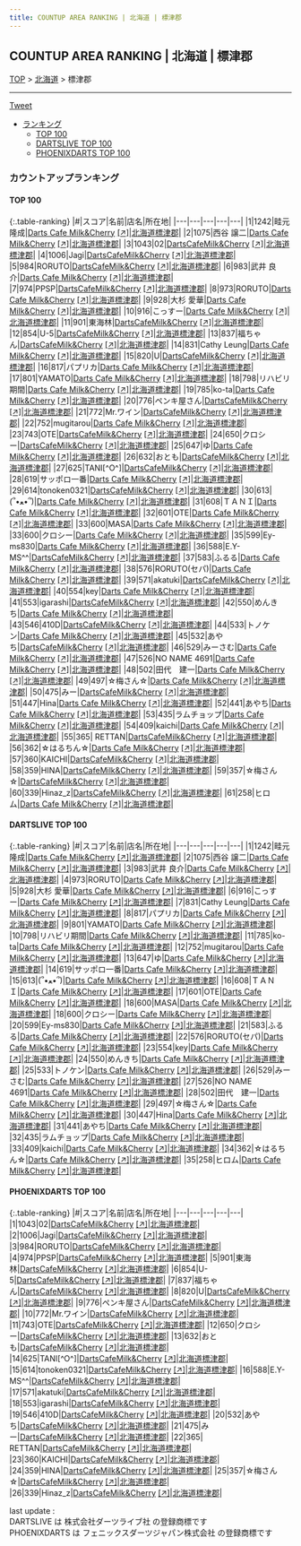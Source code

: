 ```yaml
---
title: COUNTUP AREA RANKING | 北海道 | 標津郡
---
```

## COUNTUP AREA RANKING | 北海道 | 標津郡

[TOP](/darts/rank/) > [北海道](/darts/rank/北海道/) > 標津郡

___

<a href="https://twitter.com/share?ref_src=twsrc%5Etfw" data-text="COUNTUP AREA RANKING | 北海道標津郡" class="twitter-share-button" data-hashtags="DARTSLIVE,PHOENIXDARTS,darts,ダーツ" data-show-count="false">Tweet</a>

* [ランキング](#カウントアップランキング)
    * [TOP 100](#top-100)
    * [DARTSLIVE TOP 100](#dartslive-top-100)
    * [PHOENIXDARTS TOP 100](#phoenixdarts-top-100)

### カウントアップランキング

#### TOP 100



{:.table-ranking}
|#|スコア|名前|店名|所在地|
|---|---|---|---|---|
|1|1242|<span class="rank-name-dl">畦元 隆成</span>|<a href="/darts/rank/shops/74f2def39f5bf727b21333aee1bd51e4.html">Darts Cafe Milk&Cherry</a> <a href="https://search.dartslive.com/jp/shop/74f2def39f5bf727b21333aee1bd51e4">[↗]</a>|<a href="/darts/rank/北海道/標津郡">北海道標津郡</a>|
|2|1075|<span class="rank-name-dl">西谷 譲二</span>|<a href="/darts/rank/shops/74f2def39f5bf727b21333aee1bd51e4.html">Darts Cafe Milk&Cherry</a> <a href="https://search.dartslive.com/jp/shop/74f2def39f5bf727b21333aee1bd51e4">[↗]</a>|<a href="/darts/rank/北海道/標津郡">北海道標津郡</a>|
|3|1043|<span class="rank-name-pd">02</span>|<a href="/darts/rank/shops/10620.html">DartsCafeMilk&Cherry</a> <a href="https://vs.phoenixdarts.com/jp/shop/shopDetailInfo/s_10620?s_seq=10620">[↗]</a>|<a href="/darts/rank/北海道/標津郡">北海道標津郡</a>|
|4|1006|<span class="rank-name-pd">Jagi</span>|<a href="/darts/rank/shops/10620.html">DartsCafeMilk&Cherry</a> <a href="https://vs.phoenixdarts.com/jp/shop/shopDetailInfo/s_10620?s_seq=10620">[↗]</a>|<a href="/darts/rank/北海道/標津郡">北海道標津郡</a>|
|5|984|<span class="rank-name-pd">RORUTO</span>|<a href="/darts/rank/shops/10620.html">DartsCafeMilk&Cherry</a> <a href="https://vs.phoenixdarts.com/jp/shop/shopDetailInfo/s_10620?s_seq=10620">[↗]</a>|<a href="/darts/rank/北海道/標津郡">北海道標津郡</a>|
|6|983|<span class="rank-name-dl">武井 良介</span>|<a href="/darts/rank/shops/74f2def39f5bf727b21333aee1bd51e4.html">Darts Cafe Milk&Cherry</a> <a href="https://search.dartslive.com/jp/shop/74f2def39f5bf727b21333aee1bd51e4">[↗]</a>|<a href="/darts/rank/北海道/標津郡">北海道標津郡</a>|
|7|974|<span class="rank-name-pd">PPSP</span>|<a href="/darts/rank/shops/10620.html">DartsCafeMilk&Cherry</a> <a href="https://vs.phoenixdarts.com/jp/shop/shopDetailInfo/s_10620?s_seq=10620">[↗]</a>|<a href="/darts/rank/北海道/標津郡">北海道標津郡</a>|
|8|973|<span class="rank-name-dl">RORUTO</span>|<a href="/darts/rank/shops/74f2def39f5bf727b21333aee1bd51e4.html">Darts Cafe Milk&Cherry</a> <a href="https://search.dartslive.com/jp/shop/74f2def39f5bf727b21333aee1bd51e4">[↗]</a>|<a href="/darts/rank/北海道/標津郡">北海道標津郡</a>|
|9|928|<span class="rank-name-dl">大杉 愛華</span>|<a href="/darts/rank/shops/74f2def39f5bf727b21333aee1bd51e4.html">Darts Cafe Milk&Cherry</a> <a href="https://search.dartslive.com/jp/shop/74f2def39f5bf727b21333aee1bd51e4">[↗]</a>|<a href="/darts/rank/北海道/標津郡">北海道標津郡</a>|
|10|916|<span class="rank-name-dl">こっすー</span>|<a href="/darts/rank/shops/74f2def39f5bf727b21333aee1bd51e4.html">Darts Cafe Milk&Cherry</a> <a href="https://search.dartslive.com/jp/shop/74f2def39f5bf727b21333aee1bd51e4">[↗]</a>|<a href="/darts/rank/北海道/標津郡">北海道標津郡</a>|
|11|901|<span class="rank-name-pd">東海林</span>|<a href="/darts/rank/shops/10620.html">DartsCafeMilk&Cherry</a> <a href="https://vs.phoenixdarts.com/jp/shop/shopDetailInfo/s_10620?s_seq=10620">[↗]</a>|<a href="/darts/rank/北海道/標津郡">北海道標津郡</a>|
|12|854|<span class="rank-name-pd">U-5</span>|<a href="/darts/rank/shops/10620.html">DartsCafeMilk&Cherry</a> <a href="https://vs.phoenixdarts.com/jp/shop/shopDetailInfo/s_10620?s_seq=10620">[↗]</a>|<a href="/darts/rank/北海道/標津郡">北海道標津郡</a>|
|13|837|<span class="rank-name-pd">福ちゃん</span>|<a href="/darts/rank/shops/10620.html">DartsCafeMilk&Cherry</a> <a href="https://vs.phoenixdarts.com/jp/shop/shopDetailInfo/s_10620?s_seq=10620">[↗]</a>|<a href="/darts/rank/北海道/標津郡">北海道標津郡</a>|
|14|831|<span class="rank-name-dl">Cathy Leung</span>|<a href="/darts/rank/shops/74f2def39f5bf727b21333aee1bd51e4.html">Darts Cafe Milk&Cherry</a> <a href="https://search.dartslive.com/jp/shop/74f2def39f5bf727b21333aee1bd51e4">[↗]</a>|<a href="/darts/rank/北海道/標津郡">北海道標津郡</a>|
|15|820|<span class="rank-name-pd">U</span>|<a href="/darts/rank/shops/10620.html">DartsCafeMilk&Cherry</a> <a href="https://vs.phoenixdarts.com/jp/shop/shopDetailInfo/s_10620?s_seq=10620">[↗]</a>|<a href="/darts/rank/北海道/標津郡">北海道標津郡</a>|
|16|817|<span class="rank-name-dl">パプリカ</span>|<a href="/darts/rank/shops/74f2def39f5bf727b21333aee1bd51e4.html">Darts Cafe Milk&Cherry</a> <a href="https://search.dartslive.com/jp/shop/74f2def39f5bf727b21333aee1bd51e4">[↗]</a>|<a href="/darts/rank/北海道/標津郡">北海道標津郡</a>|
|17|801|<span class="rank-name-dl">YAMATO</span>|<a href="/darts/rank/shops/74f2def39f5bf727b21333aee1bd51e4.html">Darts Cafe Milk&Cherry</a> <a href="https://search.dartslive.com/jp/shop/74f2def39f5bf727b21333aee1bd51e4">[↗]</a>|<a href="/darts/rank/北海道/標津郡">北海道標津郡</a>|
|18|798|<span class="rank-name-dl">リハビリ期間</span>|<a href="/darts/rank/shops/74f2def39f5bf727b21333aee1bd51e4.html">Darts Cafe Milk&Cherry</a> <a href="https://search.dartslive.com/jp/shop/74f2def39f5bf727b21333aee1bd51e4">[↗]</a>|<a href="/darts/rank/北海道/標津郡">北海道標津郡</a>|
|19|785|<span class="rank-name-dl">ko-ta</span>|<a href="/darts/rank/shops/74f2def39f5bf727b21333aee1bd51e4.html">Darts Cafe Milk&Cherry</a> <a href="https://search.dartslive.com/jp/shop/74f2def39f5bf727b21333aee1bd51e4">[↗]</a>|<a href="/darts/rank/北海道/標津郡">北海道標津郡</a>|
|20|776|<span class="rank-name-pd">ペンキ屋さん</span>|<a href="/darts/rank/shops/10620.html">DartsCafeMilk&Cherry</a> <a href="https://vs.phoenixdarts.com/jp/shop/shopDetailInfo/s_10620?s_seq=10620">[↗]</a>|<a href="/darts/rank/北海道/標津郡">北海道標津郡</a>|
|21|772|<span class="rank-name-pd">Mr.ワイン</span>|<a href="/darts/rank/shops/10620.html">DartsCafeMilk&Cherry</a> <a href="https://vs.phoenixdarts.com/jp/shop/shopDetailInfo/s_10620?s_seq=10620">[↗]</a>|<a href="/darts/rank/北海道/標津郡">北海道標津郡</a>|
|22|752|<span class="rank-name-dl">mugitarou</span>|<a href="/darts/rank/shops/74f2def39f5bf727b21333aee1bd51e4.html">Darts Cafe Milk&Cherry</a> <a href="https://search.dartslive.com/jp/shop/74f2def39f5bf727b21333aee1bd51e4">[↗]</a>|<a href="/darts/rank/北海道/標津郡">北海道標津郡</a>|
|23|743|<span class="rank-name-pd">OTE</span>|<a href="/darts/rank/shops/10620.html">DartsCafeMilk&Cherry</a> <a href="https://vs.phoenixdarts.com/jp/shop/shopDetailInfo/s_10620?s_seq=10620">[↗]</a>|<a href="/darts/rank/北海道/標津郡">北海道標津郡</a>|
|24|650|<span class="rank-name-pd">クロシー</span>|<a href="/darts/rank/shops/10620.html">DartsCafeMilk&Cherry</a> <a href="https://vs.phoenixdarts.com/jp/shop/shopDetailInfo/s_10620?s_seq=10620">[↗]</a>|<a href="/darts/rank/北海道/標津郡">北海道標津郡</a>|
|25|647|<span class="rank-name-dl">ゆ</span>|<a href="/darts/rank/shops/74f2def39f5bf727b21333aee1bd51e4.html">Darts Cafe Milk&Cherry</a> <a href="https://search.dartslive.com/jp/shop/74f2def39f5bf727b21333aee1bd51e4">[↗]</a>|<a href="/darts/rank/北海道/標津郡">北海道標津郡</a>|
|26|632|<span class="rank-name-pd">おとも</span>|<a href="/darts/rank/shops/10620.html">DartsCafeMilk&Cherry</a> <a href="https://vs.phoenixdarts.com/jp/shop/shopDetailInfo/s_10620?s_seq=10620">[↗]</a>|<a href="/darts/rank/北海道/標津郡">北海道標津郡</a>|
|27|625|<span class="rank-name-pd">TANI[^O^]</span>|<a href="/darts/rank/shops/10620.html">DartsCafeMilk&Cherry</a> <a href="https://vs.phoenixdarts.com/jp/shop/shopDetailInfo/s_10620?s_seq=10620">[↗]</a>|<a href="/darts/rank/北海道/標津郡">北海道標津郡</a>|
|28|619|<span class="rank-name-dl">サッポロ一番</span>|<a href="/darts/rank/shops/74f2def39f5bf727b21333aee1bd51e4.html">Darts Cafe Milk&Cherry</a> <a href="https://search.dartslive.com/jp/shop/74f2def39f5bf727b21333aee1bd51e4">[↗]</a>|<a href="/darts/rank/北海道/標津郡">北海道標津郡</a>|
|29|614|<span class="rank-name-pd">tonoken0321</span>|<a href="/darts/rank/shops/10620.html">DartsCafeMilk&Cherry</a> <a href="https://vs.phoenixdarts.com/jp/shop/shopDetailInfo/s_10620?s_seq=10620">[↗]</a>|<a href="/darts/rank/北海道/標津郡">北海道標津郡</a>|
|30|613|<span class="rank-name-dl">(՞•ﻌ•՞)</span>|<a href="/darts/rank/shops/74f2def39f5bf727b21333aee1bd51e4.html">Darts Cafe Milk&Cherry</a> <a href="https://search.dartslive.com/jp/shop/74f2def39f5bf727b21333aee1bd51e4">[↗]</a>|<a href="/darts/rank/北海道/標津郡">北海道標津郡</a>|
|31|608|<span class="rank-name-dl">ＴＡＮＩ</span>|<a href="/darts/rank/shops/74f2def39f5bf727b21333aee1bd51e4.html">Darts Cafe Milk&Cherry</a> <a href="https://search.dartslive.com/jp/shop/74f2def39f5bf727b21333aee1bd51e4">[↗]</a>|<a href="/darts/rank/北海道/標津郡">北海道標津郡</a>|
|32|601|<span class="rank-name-dl">OTE</span>|<a href="/darts/rank/shops/74f2def39f5bf727b21333aee1bd51e4.html">Darts Cafe Milk&Cherry</a> <a href="https://search.dartslive.com/jp/shop/74f2def39f5bf727b21333aee1bd51e4">[↗]</a>|<a href="/darts/rank/北海道/標津郡">北海道標津郡</a>|
|33|600|<span class="rank-name-dl">MASA</span>|<a href="/darts/rank/shops/74f2def39f5bf727b21333aee1bd51e4.html">Darts Cafe Milk&Cherry</a> <a href="https://search.dartslive.com/jp/shop/74f2def39f5bf727b21333aee1bd51e4">[↗]</a>|<a href="/darts/rank/北海道/標津郡">北海道標津郡</a>|
|33|600|<span class="rank-name-dl">クロシー</span>|<a href="/darts/rank/shops/74f2def39f5bf727b21333aee1bd51e4.html">Darts Cafe Milk&Cherry</a> <a href="https://search.dartslive.com/jp/shop/74f2def39f5bf727b21333aee1bd51e4">[↗]</a>|<a href="/darts/rank/北海道/標津郡">北海道標津郡</a>|
|35|599|<span class="rank-name-dl">Ey-ms830</span>|<a href="/darts/rank/shops/74f2def39f5bf727b21333aee1bd51e4.html">Darts Cafe Milk&Cherry</a> <a href="https://search.dartslive.com/jp/shop/74f2def39f5bf727b21333aee1bd51e4">[↗]</a>|<a href="/darts/rank/北海道/標津郡">北海道標津郡</a>|
|36|588|<span class="rank-name-pd">E.Y-MS^^</span>|<a href="/darts/rank/shops/10620.html">DartsCafeMilk&Cherry</a> <a href="https://vs.phoenixdarts.com/jp/shop/shopDetailInfo/s_10620?s_seq=10620">[↗]</a>|<a href="/darts/rank/北海道/標津郡">北海道標津郡</a>|
|37|583|<span class="rank-name-dl">ふるる</span>|<a href="/darts/rank/shops/74f2def39f5bf727b21333aee1bd51e4.html">Darts Cafe Milk&Cherry</a> <a href="https://search.dartslive.com/jp/shop/74f2def39f5bf727b21333aee1bd51e4">[↗]</a>|<a href="/darts/rank/北海道/標津郡">北海道標津郡</a>|
|38|576|<span class="rank-name-dl">RORUTO(セパ)</span>|<a href="/darts/rank/shops/74f2def39f5bf727b21333aee1bd51e4.html">Darts Cafe Milk&Cherry</a> <a href="https://search.dartslive.com/jp/shop/74f2def39f5bf727b21333aee1bd51e4">[↗]</a>|<a href="/darts/rank/北海道/標津郡">北海道標津郡</a>|
|39|571|<span class="rank-name-pd">akatuki</span>|<a href="/darts/rank/shops/10620.html">DartsCafeMilk&Cherry</a> <a href="https://vs.phoenixdarts.com/jp/shop/shopDetailInfo/s_10620?s_seq=10620">[↗]</a>|<a href="/darts/rank/北海道/標津郡">北海道標津郡</a>|
|40|554|<span class="rank-name-dl">key</span>|<a href="/darts/rank/shops/74f2def39f5bf727b21333aee1bd51e4.html">Darts Cafe Milk&Cherry</a> <a href="https://search.dartslive.com/jp/shop/74f2def39f5bf727b21333aee1bd51e4">[↗]</a>|<a href="/darts/rank/北海道/標津郡">北海道標津郡</a>|
|41|553|<span class="rank-name-pd">igarashi</span>|<a href="/darts/rank/shops/10620.html">DartsCafeMilk&Cherry</a> <a href="https://vs.phoenixdarts.com/jp/shop/shopDetailInfo/s_10620?s_seq=10620">[↗]</a>|<a href="/darts/rank/北海道/標津郡">北海道標津郡</a>|
|42|550|<span class="rank-name-dl">めんきち</span>|<a href="/darts/rank/shops/74f2def39f5bf727b21333aee1bd51e4.html">Darts Cafe Milk&Cherry</a> <a href="https://search.dartslive.com/jp/shop/74f2def39f5bf727b21333aee1bd51e4">[↗]</a>|<a href="/darts/rank/北海道/標津郡">北海道標津郡</a>|
|43|546|<span class="rank-name-pd">410D</span>|<a href="/darts/rank/shops/10620.html">DartsCafeMilk&Cherry</a> <a href="https://vs.phoenixdarts.com/jp/shop/shopDetailInfo/s_10620?s_seq=10620">[↗]</a>|<a href="/darts/rank/北海道/標津郡">北海道標津郡</a>|
|44|533|<span class="rank-name-dl">トノケン</span>|<a href="/darts/rank/shops/74f2def39f5bf727b21333aee1bd51e4.html">Darts Cafe Milk&Cherry</a> <a href="https://search.dartslive.com/jp/shop/74f2def39f5bf727b21333aee1bd51e4">[↗]</a>|<a href="/darts/rank/北海道/標津郡">北海道標津郡</a>|
|45|532|<span class="rank-name-pd">あやち</span>|<a href="/darts/rank/shops/10620.html">DartsCafeMilk&Cherry</a> <a href="https://vs.phoenixdarts.com/jp/shop/shopDetailInfo/s_10620?s_seq=10620">[↗]</a>|<a href="/darts/rank/北海道/標津郡">北海道標津郡</a>|
|46|529|<span class="rank-name-dl">みーさむ</span>|<a href="/darts/rank/shops/74f2def39f5bf727b21333aee1bd51e4.html">Darts Cafe Milk&Cherry</a> <a href="https://search.dartslive.com/jp/shop/74f2def39f5bf727b21333aee1bd51e4">[↗]</a>|<a href="/darts/rank/北海道/標津郡">北海道標津郡</a>|
|47|526|<span class="rank-name-dl">NO NAME 4691</span>|<a href="/darts/rank/shops/74f2def39f5bf727b21333aee1bd51e4.html">Darts Cafe Milk&Cherry</a> <a href="https://search.dartslive.com/jp/shop/74f2def39f5bf727b21333aee1bd51e4">[↗]</a>|<a href="/darts/rank/北海道/標津郡">北海道標津郡</a>|
|48|502|<span class="rank-name-dl">田代　建一</span>|<a href="/darts/rank/shops/74f2def39f5bf727b21333aee1bd51e4.html">Darts Cafe Milk&Cherry</a> <a href="https://search.dartslive.com/jp/shop/74f2def39f5bf727b21333aee1bd51e4">[↗]</a>|<a href="/darts/rank/北海道/標津郡">北海道標津郡</a>|
|49|497|<span class="rank-name-dl">☆梅さん☆</span>|<a href="/darts/rank/shops/74f2def39f5bf727b21333aee1bd51e4.html">Darts Cafe Milk&Cherry</a> <a href="https://search.dartslive.com/jp/shop/74f2def39f5bf727b21333aee1bd51e4">[↗]</a>|<a href="/darts/rank/北海道/標津郡">北海道標津郡</a>|
|50|475|<span class="rank-name-pd">みー</span>|<a href="/darts/rank/shops/10620.html">DartsCafeMilk&Cherry</a> <a href="https://vs.phoenixdarts.com/jp/shop/shopDetailInfo/s_10620?s_seq=10620">[↗]</a>|<a href="/darts/rank/北海道/標津郡">北海道標津郡</a>|
|51|447|<span class="rank-name-dl">Hina</span>|<a href="/darts/rank/shops/74f2def39f5bf727b21333aee1bd51e4.html">Darts Cafe Milk&Cherry</a> <a href="https://search.dartslive.com/jp/shop/74f2def39f5bf727b21333aee1bd51e4">[↗]</a>|<a href="/darts/rank/北海道/標津郡">北海道標津郡</a>|
|52|441|<span class="rank-name-dl">あやち</span>|<a href="/darts/rank/shops/74f2def39f5bf727b21333aee1bd51e4.html">Darts Cafe Milk&Cherry</a> <a href="https://search.dartslive.com/jp/shop/74f2def39f5bf727b21333aee1bd51e4">[↗]</a>|<a href="/darts/rank/北海道/標津郡">北海道標津郡</a>|
|53|435|<span class="rank-name-dl">ラムチョップ</span>|<a href="/darts/rank/shops/74f2def39f5bf727b21333aee1bd51e4.html">Darts Cafe Milk&Cherry</a> <a href="https://search.dartslive.com/jp/shop/74f2def39f5bf727b21333aee1bd51e4">[↗]</a>|<a href="/darts/rank/北海道/標津郡">北海道標津郡</a>|
|54|409|<span class="rank-name-dl">kaichi</span>|<a href="/darts/rank/shops/74f2def39f5bf727b21333aee1bd51e4.html">Darts Cafe Milk&Cherry</a> <a href="https://search.dartslive.com/jp/shop/74f2def39f5bf727b21333aee1bd51e4">[↗]</a>|<a href="/darts/rank/北海道/標津郡">北海道標津郡</a>|
|55|365|<span class="rank-name-pd"> RETTAN</span>|<a href="/darts/rank/shops/10620.html">DartsCafeMilk&Cherry</a> <a href="https://vs.phoenixdarts.com/jp/shop/shopDetailInfo/s_10620?s_seq=10620">[↗]</a>|<a href="/darts/rank/北海道/標津郡">北海道標津郡</a>|
|56|362|<span class="rank-name-dl">☆はるちん☆</span>|<a href="/darts/rank/shops/74f2def39f5bf727b21333aee1bd51e4.html">Darts Cafe Milk&Cherry</a> <a href="https://search.dartslive.com/jp/shop/74f2def39f5bf727b21333aee1bd51e4">[↗]</a>|<a href="/darts/rank/北海道/標津郡">北海道標津郡</a>|
|57|360|<span class="rank-name-pd">KAICHI</span>|<a href="/darts/rank/shops/10620.html">DartsCafeMilk&Cherry</a> <a href="https://vs.phoenixdarts.com/jp/shop/shopDetailInfo/s_10620?s_seq=10620">[↗]</a>|<a href="/darts/rank/北海道/標津郡">北海道標津郡</a>|
|58|359|<span class="rank-name-pd">HINA</span>|<a href="/darts/rank/shops/10620.html">DartsCafeMilk&Cherry</a> <a href="https://vs.phoenixdarts.com/jp/shop/shopDetailInfo/s_10620?s_seq=10620">[↗]</a>|<a href="/darts/rank/北海道/標津郡">北海道標津郡</a>|
|59|357|<span class="rank-name-pd">☆梅さん☆</span>|<a href="/darts/rank/shops/10620.html">DartsCafeMilk&Cherry</a> <a href="https://vs.phoenixdarts.com/jp/shop/shopDetailInfo/s_10620?s_seq=10620">[↗]</a>|<a href="/darts/rank/北海道/標津郡">北海道標津郡</a>|
|60|339|<span class="rank-name-pd">Hinaz_z</span>|<a href="/darts/rank/shops/10620.html">DartsCafeMilk&Cherry</a> <a href="https://vs.phoenixdarts.com/jp/shop/shopDetailInfo/s_10620?s_seq=10620">[↗]</a>|<a href="/darts/rank/北海道/標津郡">北海道標津郡</a>|
|61|258|<span class="rank-name-dl">ヒロム</span>|<a href="/darts/rank/shops/74f2def39f5bf727b21333aee1bd51e4.html">Darts Cafe Milk&Cherry</a> <a href="https://search.dartslive.com/jp/shop/74f2def39f5bf727b21333aee1bd51e4">[↗]</a>|<a href="/darts/rank/北海道/標津郡">北海道標津郡</a>|


#### DARTSLIVE TOP 100



{:.table-ranking}
|#|スコア|名前|店名|所在地|
|---|---|---|---|---|
|1|1242|<span class="rank-name-dl">畦元 隆成</span>|<a href="/darts/rank/shops/74f2def39f5bf727b21333aee1bd51e4.html">Darts Cafe Milk&Cherry</a> <a href="https://search.dartslive.com/jp/shop/74f2def39f5bf727b21333aee1bd51e4">[↗]</a>|<a href="/darts/rank/北海道/標津郡">北海道標津郡</a>|
|2|1075|<span class="rank-name-dl">西谷 譲二</span>|<a href="/darts/rank/shops/74f2def39f5bf727b21333aee1bd51e4.html">Darts Cafe Milk&Cherry</a> <a href="https://search.dartslive.com/jp/shop/74f2def39f5bf727b21333aee1bd51e4">[↗]</a>|<a href="/darts/rank/北海道/標津郡">北海道標津郡</a>|
|3|983|<span class="rank-name-dl">武井 良介</span>|<a href="/darts/rank/shops/74f2def39f5bf727b21333aee1bd51e4.html">Darts Cafe Milk&Cherry</a> <a href="https://search.dartslive.com/jp/shop/74f2def39f5bf727b21333aee1bd51e4">[↗]</a>|<a href="/darts/rank/北海道/標津郡">北海道標津郡</a>|
|4|973|<span class="rank-name-dl">RORUTO</span>|<a href="/darts/rank/shops/74f2def39f5bf727b21333aee1bd51e4.html">Darts Cafe Milk&Cherry</a> <a href="https://search.dartslive.com/jp/shop/74f2def39f5bf727b21333aee1bd51e4">[↗]</a>|<a href="/darts/rank/北海道/標津郡">北海道標津郡</a>|
|5|928|<span class="rank-name-dl">大杉 愛華</span>|<a href="/darts/rank/shops/74f2def39f5bf727b21333aee1bd51e4.html">Darts Cafe Milk&Cherry</a> <a href="https://search.dartslive.com/jp/shop/74f2def39f5bf727b21333aee1bd51e4">[↗]</a>|<a href="/darts/rank/北海道/標津郡">北海道標津郡</a>|
|6|916|<span class="rank-name-dl">こっすー</span>|<a href="/darts/rank/shops/74f2def39f5bf727b21333aee1bd51e4.html">Darts Cafe Milk&Cherry</a> <a href="https://search.dartslive.com/jp/shop/74f2def39f5bf727b21333aee1bd51e4">[↗]</a>|<a href="/darts/rank/北海道/標津郡">北海道標津郡</a>|
|7|831|<span class="rank-name-dl">Cathy Leung</span>|<a href="/darts/rank/shops/74f2def39f5bf727b21333aee1bd51e4.html">Darts Cafe Milk&Cherry</a> <a href="https://search.dartslive.com/jp/shop/74f2def39f5bf727b21333aee1bd51e4">[↗]</a>|<a href="/darts/rank/北海道/標津郡">北海道標津郡</a>|
|8|817|<span class="rank-name-dl">パプリカ</span>|<a href="/darts/rank/shops/74f2def39f5bf727b21333aee1bd51e4.html">Darts Cafe Milk&Cherry</a> <a href="https://search.dartslive.com/jp/shop/74f2def39f5bf727b21333aee1bd51e4">[↗]</a>|<a href="/darts/rank/北海道/標津郡">北海道標津郡</a>|
|9|801|<span class="rank-name-dl">YAMATO</span>|<a href="/darts/rank/shops/74f2def39f5bf727b21333aee1bd51e4.html">Darts Cafe Milk&Cherry</a> <a href="https://search.dartslive.com/jp/shop/74f2def39f5bf727b21333aee1bd51e4">[↗]</a>|<a href="/darts/rank/北海道/標津郡">北海道標津郡</a>|
|10|798|<span class="rank-name-dl">リハビリ期間</span>|<a href="/darts/rank/shops/74f2def39f5bf727b21333aee1bd51e4.html">Darts Cafe Milk&Cherry</a> <a href="https://search.dartslive.com/jp/shop/74f2def39f5bf727b21333aee1bd51e4">[↗]</a>|<a href="/darts/rank/北海道/標津郡">北海道標津郡</a>|
|11|785|<span class="rank-name-dl">ko-ta</span>|<a href="/darts/rank/shops/74f2def39f5bf727b21333aee1bd51e4.html">Darts Cafe Milk&Cherry</a> <a href="https://search.dartslive.com/jp/shop/74f2def39f5bf727b21333aee1bd51e4">[↗]</a>|<a href="/darts/rank/北海道/標津郡">北海道標津郡</a>|
|12|752|<span class="rank-name-dl">mugitarou</span>|<a href="/darts/rank/shops/74f2def39f5bf727b21333aee1bd51e4.html">Darts Cafe Milk&Cherry</a> <a href="https://search.dartslive.com/jp/shop/74f2def39f5bf727b21333aee1bd51e4">[↗]</a>|<a href="/darts/rank/北海道/標津郡">北海道標津郡</a>|
|13|647|<span class="rank-name-dl">ゆ</span>|<a href="/darts/rank/shops/74f2def39f5bf727b21333aee1bd51e4.html">Darts Cafe Milk&Cherry</a> <a href="https://search.dartslive.com/jp/shop/74f2def39f5bf727b21333aee1bd51e4">[↗]</a>|<a href="/darts/rank/北海道/標津郡">北海道標津郡</a>|
|14|619|<span class="rank-name-dl">サッポロ一番</span>|<a href="/darts/rank/shops/74f2def39f5bf727b21333aee1bd51e4.html">Darts Cafe Milk&Cherry</a> <a href="https://search.dartslive.com/jp/shop/74f2def39f5bf727b21333aee1bd51e4">[↗]</a>|<a href="/darts/rank/北海道/標津郡">北海道標津郡</a>|
|15|613|<span class="rank-name-dl">(՞•ﻌ•՞)</span>|<a href="/darts/rank/shops/74f2def39f5bf727b21333aee1bd51e4.html">Darts Cafe Milk&Cherry</a> <a href="https://search.dartslive.com/jp/shop/74f2def39f5bf727b21333aee1bd51e4">[↗]</a>|<a href="/darts/rank/北海道/標津郡">北海道標津郡</a>|
|16|608|<span class="rank-name-dl">ＴＡＮＩ</span>|<a href="/darts/rank/shops/74f2def39f5bf727b21333aee1bd51e4.html">Darts Cafe Milk&Cherry</a> <a href="https://search.dartslive.com/jp/shop/74f2def39f5bf727b21333aee1bd51e4">[↗]</a>|<a href="/darts/rank/北海道/標津郡">北海道標津郡</a>|
|17|601|<span class="rank-name-dl">OTE</span>|<a href="/darts/rank/shops/74f2def39f5bf727b21333aee1bd51e4.html">Darts Cafe Milk&Cherry</a> <a href="https://search.dartslive.com/jp/shop/74f2def39f5bf727b21333aee1bd51e4">[↗]</a>|<a href="/darts/rank/北海道/標津郡">北海道標津郡</a>|
|18|600|<span class="rank-name-dl">MASA</span>|<a href="/darts/rank/shops/74f2def39f5bf727b21333aee1bd51e4.html">Darts Cafe Milk&Cherry</a> <a href="https://search.dartslive.com/jp/shop/74f2def39f5bf727b21333aee1bd51e4">[↗]</a>|<a href="/darts/rank/北海道/標津郡">北海道標津郡</a>|
|18|600|<span class="rank-name-dl">クロシー</span>|<a href="/darts/rank/shops/74f2def39f5bf727b21333aee1bd51e4.html">Darts Cafe Milk&Cherry</a> <a href="https://search.dartslive.com/jp/shop/74f2def39f5bf727b21333aee1bd51e4">[↗]</a>|<a href="/darts/rank/北海道/標津郡">北海道標津郡</a>|
|20|599|<span class="rank-name-dl">Ey-ms830</span>|<a href="/darts/rank/shops/74f2def39f5bf727b21333aee1bd51e4.html">Darts Cafe Milk&Cherry</a> <a href="https://search.dartslive.com/jp/shop/74f2def39f5bf727b21333aee1bd51e4">[↗]</a>|<a href="/darts/rank/北海道/標津郡">北海道標津郡</a>|
|21|583|<span class="rank-name-dl">ふるる</span>|<a href="/darts/rank/shops/74f2def39f5bf727b21333aee1bd51e4.html">Darts Cafe Milk&Cherry</a> <a href="https://search.dartslive.com/jp/shop/74f2def39f5bf727b21333aee1bd51e4">[↗]</a>|<a href="/darts/rank/北海道/標津郡">北海道標津郡</a>|
|22|576|<span class="rank-name-dl">RORUTO(セパ)</span>|<a href="/darts/rank/shops/74f2def39f5bf727b21333aee1bd51e4.html">Darts Cafe Milk&Cherry</a> <a href="https://search.dartslive.com/jp/shop/74f2def39f5bf727b21333aee1bd51e4">[↗]</a>|<a href="/darts/rank/北海道/標津郡">北海道標津郡</a>|
|23|554|<span class="rank-name-dl">key</span>|<a href="/darts/rank/shops/74f2def39f5bf727b21333aee1bd51e4.html">Darts Cafe Milk&Cherry</a> <a href="https://search.dartslive.com/jp/shop/74f2def39f5bf727b21333aee1bd51e4">[↗]</a>|<a href="/darts/rank/北海道/標津郡">北海道標津郡</a>|
|24|550|<span class="rank-name-dl">めんきち</span>|<a href="/darts/rank/shops/74f2def39f5bf727b21333aee1bd51e4.html">Darts Cafe Milk&Cherry</a> <a href="https://search.dartslive.com/jp/shop/74f2def39f5bf727b21333aee1bd51e4">[↗]</a>|<a href="/darts/rank/北海道/標津郡">北海道標津郡</a>|
|25|533|<span class="rank-name-dl">トノケン</span>|<a href="/darts/rank/shops/74f2def39f5bf727b21333aee1bd51e4.html">Darts Cafe Milk&Cherry</a> <a href="https://search.dartslive.com/jp/shop/74f2def39f5bf727b21333aee1bd51e4">[↗]</a>|<a href="/darts/rank/北海道/標津郡">北海道標津郡</a>|
|26|529|<span class="rank-name-dl">みーさむ</span>|<a href="/darts/rank/shops/74f2def39f5bf727b21333aee1bd51e4.html">Darts Cafe Milk&Cherry</a> <a href="https://search.dartslive.com/jp/shop/74f2def39f5bf727b21333aee1bd51e4">[↗]</a>|<a href="/darts/rank/北海道/標津郡">北海道標津郡</a>|
|27|526|<span class="rank-name-dl">NO NAME 4691</span>|<a href="/darts/rank/shops/74f2def39f5bf727b21333aee1bd51e4.html">Darts Cafe Milk&Cherry</a> <a href="https://search.dartslive.com/jp/shop/74f2def39f5bf727b21333aee1bd51e4">[↗]</a>|<a href="/darts/rank/北海道/標津郡">北海道標津郡</a>|
|28|502|<span class="rank-name-dl">田代　建一</span>|<a href="/darts/rank/shops/74f2def39f5bf727b21333aee1bd51e4.html">Darts Cafe Milk&Cherry</a> <a href="https://search.dartslive.com/jp/shop/74f2def39f5bf727b21333aee1bd51e4">[↗]</a>|<a href="/darts/rank/北海道/標津郡">北海道標津郡</a>|
|29|497|<span class="rank-name-dl">☆梅さん☆</span>|<a href="/darts/rank/shops/74f2def39f5bf727b21333aee1bd51e4.html">Darts Cafe Milk&Cherry</a> <a href="https://search.dartslive.com/jp/shop/74f2def39f5bf727b21333aee1bd51e4">[↗]</a>|<a href="/darts/rank/北海道/標津郡">北海道標津郡</a>|
|30|447|<span class="rank-name-dl">Hina</span>|<a href="/darts/rank/shops/74f2def39f5bf727b21333aee1bd51e4.html">Darts Cafe Milk&Cherry</a> <a href="https://search.dartslive.com/jp/shop/74f2def39f5bf727b21333aee1bd51e4">[↗]</a>|<a href="/darts/rank/北海道/標津郡">北海道標津郡</a>|
|31|441|<span class="rank-name-dl">あやち</span>|<a href="/darts/rank/shops/74f2def39f5bf727b21333aee1bd51e4.html">Darts Cafe Milk&Cherry</a> <a href="https://search.dartslive.com/jp/shop/74f2def39f5bf727b21333aee1bd51e4">[↗]</a>|<a href="/darts/rank/北海道/標津郡">北海道標津郡</a>|
|32|435|<span class="rank-name-dl">ラムチョップ</span>|<a href="/darts/rank/shops/74f2def39f5bf727b21333aee1bd51e4.html">Darts Cafe Milk&Cherry</a> <a href="https://search.dartslive.com/jp/shop/74f2def39f5bf727b21333aee1bd51e4">[↗]</a>|<a href="/darts/rank/北海道/標津郡">北海道標津郡</a>|
|33|409|<span class="rank-name-dl">kaichi</span>|<a href="/darts/rank/shops/74f2def39f5bf727b21333aee1bd51e4.html">Darts Cafe Milk&Cherry</a> <a href="https://search.dartslive.com/jp/shop/74f2def39f5bf727b21333aee1bd51e4">[↗]</a>|<a href="/darts/rank/北海道/標津郡">北海道標津郡</a>|
|34|362|<span class="rank-name-dl">☆はるちん☆</span>|<a href="/darts/rank/shops/74f2def39f5bf727b21333aee1bd51e4.html">Darts Cafe Milk&Cherry</a> <a href="https://search.dartslive.com/jp/shop/74f2def39f5bf727b21333aee1bd51e4">[↗]</a>|<a href="/darts/rank/北海道/標津郡">北海道標津郡</a>|
|35|258|<span class="rank-name-dl">ヒロム</span>|<a href="/darts/rank/shops/74f2def39f5bf727b21333aee1bd51e4.html">Darts Cafe Milk&Cherry</a> <a href="https://search.dartslive.com/jp/shop/74f2def39f5bf727b21333aee1bd51e4">[↗]</a>|<a href="/darts/rank/北海道/標津郡">北海道標津郡</a>|


#### PHOENIXDARTS TOP 100



{:.table-ranking}
|#|スコア|名前|店名|所在地|
|---|---|---|---|---|
|1|1043|<span class="rank-name-pd">02</span>|<a href="/darts/rank/shops/10620.html">DartsCafeMilk&Cherry</a> <a href="https://vs.phoenixdarts.com/jp/shop/shopDetailInfo/s_10620?s_seq=10620">[↗]</a>|<a href="/darts/rank/北海道/標津郡">北海道標津郡</a>|
|2|1006|<span class="rank-name-pd">Jagi</span>|<a href="/darts/rank/shops/10620.html">DartsCafeMilk&Cherry</a> <a href="https://vs.phoenixdarts.com/jp/shop/shopDetailInfo/s_10620?s_seq=10620">[↗]</a>|<a href="/darts/rank/北海道/標津郡">北海道標津郡</a>|
|3|984|<span class="rank-name-pd">RORUTO</span>|<a href="/darts/rank/shops/10620.html">DartsCafeMilk&Cherry</a> <a href="https://vs.phoenixdarts.com/jp/shop/shopDetailInfo/s_10620?s_seq=10620">[↗]</a>|<a href="/darts/rank/北海道/標津郡">北海道標津郡</a>|
|4|974|<span class="rank-name-pd">PPSP</span>|<a href="/darts/rank/shops/10620.html">DartsCafeMilk&Cherry</a> <a href="https://vs.phoenixdarts.com/jp/shop/shopDetailInfo/s_10620?s_seq=10620">[↗]</a>|<a href="/darts/rank/北海道/標津郡">北海道標津郡</a>|
|5|901|<span class="rank-name-pd">東海林</span>|<a href="/darts/rank/shops/10620.html">DartsCafeMilk&Cherry</a> <a href="https://vs.phoenixdarts.com/jp/shop/shopDetailInfo/s_10620?s_seq=10620">[↗]</a>|<a href="/darts/rank/北海道/標津郡">北海道標津郡</a>|
|6|854|<span class="rank-name-pd">U-5</span>|<a href="/darts/rank/shops/10620.html">DartsCafeMilk&Cherry</a> <a href="https://vs.phoenixdarts.com/jp/shop/shopDetailInfo/s_10620?s_seq=10620">[↗]</a>|<a href="/darts/rank/北海道/標津郡">北海道標津郡</a>|
|7|837|<span class="rank-name-pd">福ちゃん</span>|<a href="/darts/rank/shops/10620.html">DartsCafeMilk&Cherry</a> <a href="https://vs.phoenixdarts.com/jp/shop/shopDetailInfo/s_10620?s_seq=10620">[↗]</a>|<a href="/darts/rank/北海道/標津郡">北海道標津郡</a>|
|8|820|<span class="rank-name-pd">U</span>|<a href="/darts/rank/shops/10620.html">DartsCafeMilk&Cherry</a> <a href="https://vs.phoenixdarts.com/jp/shop/shopDetailInfo/s_10620?s_seq=10620">[↗]</a>|<a href="/darts/rank/北海道/標津郡">北海道標津郡</a>|
|9|776|<span class="rank-name-pd">ペンキ屋さん</span>|<a href="/darts/rank/shops/10620.html">DartsCafeMilk&Cherry</a> <a href="https://vs.phoenixdarts.com/jp/shop/shopDetailInfo/s_10620?s_seq=10620">[↗]</a>|<a href="/darts/rank/北海道/標津郡">北海道標津郡</a>|
|10|772|<span class="rank-name-pd">Mr.ワイン</span>|<a href="/darts/rank/shops/10620.html">DartsCafeMilk&Cherry</a> <a href="https://vs.phoenixdarts.com/jp/shop/shopDetailInfo/s_10620?s_seq=10620">[↗]</a>|<a href="/darts/rank/北海道/標津郡">北海道標津郡</a>|
|11|743|<span class="rank-name-pd">OTE</span>|<a href="/darts/rank/shops/10620.html">DartsCafeMilk&Cherry</a> <a href="https://vs.phoenixdarts.com/jp/shop/shopDetailInfo/s_10620?s_seq=10620">[↗]</a>|<a href="/darts/rank/北海道/標津郡">北海道標津郡</a>|
|12|650|<span class="rank-name-pd">クロシー</span>|<a href="/darts/rank/shops/10620.html">DartsCafeMilk&Cherry</a> <a href="https://vs.phoenixdarts.com/jp/shop/shopDetailInfo/s_10620?s_seq=10620">[↗]</a>|<a href="/darts/rank/北海道/標津郡">北海道標津郡</a>|
|13|632|<span class="rank-name-pd">おとも</span>|<a href="/darts/rank/shops/10620.html">DartsCafeMilk&Cherry</a> <a href="https://vs.phoenixdarts.com/jp/shop/shopDetailInfo/s_10620?s_seq=10620">[↗]</a>|<a href="/darts/rank/北海道/標津郡">北海道標津郡</a>|
|14|625|<span class="rank-name-pd">TANI[^O^]</span>|<a href="/darts/rank/shops/10620.html">DartsCafeMilk&Cherry</a> <a href="https://vs.phoenixdarts.com/jp/shop/shopDetailInfo/s_10620?s_seq=10620">[↗]</a>|<a href="/darts/rank/北海道/標津郡">北海道標津郡</a>|
|15|614|<span class="rank-name-pd">tonoken0321</span>|<a href="/darts/rank/shops/10620.html">DartsCafeMilk&Cherry</a> <a href="https://vs.phoenixdarts.com/jp/shop/shopDetailInfo/s_10620?s_seq=10620">[↗]</a>|<a href="/darts/rank/北海道/標津郡">北海道標津郡</a>|
|16|588|<span class="rank-name-pd">E.Y-MS^^</span>|<a href="/darts/rank/shops/10620.html">DartsCafeMilk&Cherry</a> <a href="https://vs.phoenixdarts.com/jp/shop/shopDetailInfo/s_10620?s_seq=10620">[↗]</a>|<a href="/darts/rank/北海道/標津郡">北海道標津郡</a>|
|17|571|<span class="rank-name-pd">akatuki</span>|<a href="/darts/rank/shops/10620.html">DartsCafeMilk&Cherry</a> <a href="https://vs.phoenixdarts.com/jp/shop/shopDetailInfo/s_10620?s_seq=10620">[↗]</a>|<a href="/darts/rank/北海道/標津郡">北海道標津郡</a>|
|18|553|<span class="rank-name-pd">igarashi</span>|<a href="/darts/rank/shops/10620.html">DartsCafeMilk&Cherry</a> <a href="https://vs.phoenixdarts.com/jp/shop/shopDetailInfo/s_10620?s_seq=10620">[↗]</a>|<a href="/darts/rank/北海道/標津郡">北海道標津郡</a>|
|19|546|<span class="rank-name-pd">410D</span>|<a href="/darts/rank/shops/10620.html">DartsCafeMilk&Cherry</a> <a href="https://vs.phoenixdarts.com/jp/shop/shopDetailInfo/s_10620?s_seq=10620">[↗]</a>|<a href="/darts/rank/北海道/標津郡">北海道標津郡</a>|
|20|532|<span class="rank-name-pd">あやち</span>|<a href="/darts/rank/shops/10620.html">DartsCafeMilk&Cherry</a> <a href="https://vs.phoenixdarts.com/jp/shop/shopDetailInfo/s_10620?s_seq=10620">[↗]</a>|<a href="/darts/rank/北海道/標津郡">北海道標津郡</a>|
|21|475|<span class="rank-name-pd">みー</span>|<a href="/darts/rank/shops/10620.html">DartsCafeMilk&Cherry</a> <a href="https://vs.phoenixdarts.com/jp/shop/shopDetailInfo/s_10620?s_seq=10620">[↗]</a>|<a href="/darts/rank/北海道/標津郡">北海道標津郡</a>|
|22|365|<span class="rank-name-pd"> RETTAN</span>|<a href="/darts/rank/shops/10620.html">DartsCafeMilk&Cherry</a> <a href="https://vs.phoenixdarts.com/jp/shop/shopDetailInfo/s_10620?s_seq=10620">[↗]</a>|<a href="/darts/rank/北海道/標津郡">北海道標津郡</a>|
|23|360|<span class="rank-name-pd">KAICHI</span>|<a href="/darts/rank/shops/10620.html">DartsCafeMilk&Cherry</a> <a href="https://vs.phoenixdarts.com/jp/shop/shopDetailInfo/s_10620?s_seq=10620">[↗]</a>|<a href="/darts/rank/北海道/標津郡">北海道標津郡</a>|
|24|359|<span class="rank-name-pd">HINA</span>|<a href="/darts/rank/shops/10620.html">DartsCafeMilk&Cherry</a> <a href="https://vs.phoenixdarts.com/jp/shop/shopDetailInfo/s_10620?s_seq=10620">[↗]</a>|<a href="/darts/rank/北海道/標津郡">北海道標津郡</a>|
|25|357|<span class="rank-name-pd">☆梅さん☆</span>|<a href="/darts/rank/shops/10620.html">DartsCafeMilk&Cherry</a> <a href="https://vs.phoenixdarts.com/jp/shop/shopDetailInfo/s_10620?s_seq=10620">[↗]</a>|<a href="/darts/rank/北海道/標津郡">北海道標津郡</a>|
|26|339|<span class="rank-name-pd">Hinaz_z</span>|<a href="/darts/rank/shops/10620.html">DartsCafeMilk&Cherry</a> <a href="https://vs.phoenixdarts.com/jp/shop/shopDetailInfo/s_10620?s_seq=10620">[↗]</a>|<a href="/darts/rank/北海道/標津郡">北海道標津郡</a>|


<div class="footer border-top border-gray-light mt-5 pt-3 text-right text-gray">
    last update : <span style="font-weight: italic" id="foot_last_modified"></span><br />
    DARTSLIVE は 株式会社ダーツライブ社 の登録商標です<br />
    PHOENIXDARTS は フェニックスダーツジャパン株式会社 の登録商標です<br />
</div>

<script src="https://cdnjs.cloudflare.com/ajax/libs/jquery.tablesorter/2.31.3/js/jquery.tablesorter.min.js" integrity="sha512-qzgd5cYSZcosqpzpn7zF2ZId8f/8CHmFKZ8j7mU4OUXTNRd5g+ZHBPsgKEwoqxCtdQvExE5LprwwPAgoicguNg==" crossorigin="anonymous" referrerpolicy="no-referrer"></script>
<link rel="stylesheet" href="https://cdnjs.cloudflare.com/ajax/libs/jquery.tablesorter/2.31.3/css/theme.default.min.css" integrity="sha512-wghhOJkjQX0Lh3NSWvNKeZ0ZpNn+SPVXX1Qyc9OCaogADktxrBiBdKGDoqVUOyhStvMBmJQ8ZdMHiR3wuEq8+w==" crossorigin="anonymous" referrerpolicy="no-referrer" />
<script>
$(function() {
    $(".table-ranking").tablesorter({sortList:[[0, 0]]});
    $("#foot_last_modified").text(formatDate(new Date(document.lastModified), 'yyyy-MM-dd HH:mm:ss'));
});
</script>

<script async src="https://platform.twitter.com/widgets.js" charset="utf-8"></script>